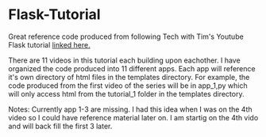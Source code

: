 # Flask-Tutorial
Great reference code produced from following Tech with Tim's Youtube Flask tutorial [linked here.](https://www.youtube.com/watch?v=mqhxxeeTbu0&list=PLzMcBGfZo4-n4vJJybUVV3Un_NFS5EOgX)

There are 11 videos in this tutorial each building upon eachother. I have organized the code produced into 11 different apps. Each app will reference it's own directory of html files in the templates directory. For example, the code produced from the first video of the series will be in app_1,py which will only access html from the tutorial_1 folder in the templates directory.

Notes: Currently app 1-3 are missing. I had this idea when I was on the 4th video so I could have reference material later on. I am startig on the 4th vido and will back fill the first 3 later.